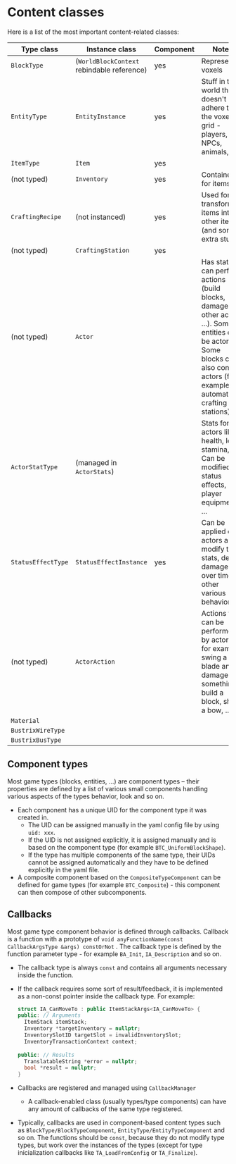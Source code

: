 # Content classes

Here is a list of the most important content-related classes:

| Type class         | Instance class                             | Component | Notes                                                        |
| ------------------ | ------------------------------------------ | --------- | ------------------------------------------------------------ |
| `BlockType`        | (`WorldBlockContext` rebindable reference) | yes       | Represents voxels                                            |
| `EntityType`       | `EntityInstance`                           | yes       | Stuff in the world that doesn't adhere to the voxel grid - players, NPCs, animals, ... |
| `ItemType`         | `Item`                                     | yes       |                                                              |
| (not typed)        | `Inventory`                                | yes       | Containers for items                                         |
| `CraftingRecipe`   | (not instanced)                            | yes       | Used for transforming items into other items (and some extra stuff) |
| (not typed)        | `CraftingStation`                          | yes       |                                                              |
| (not typed)        | `Actor`                                    |           | Has stats, can perform actions (build blocks, damage other actors, ...). Some entities can be actors. Some blocks can also contain actors (for example automatic crafting stations) |
| `ActorStatType`    | (managed in `ActorStats`)                  |           | Stats for the actors like health, level, stamina, ... Can be modified by status effects, player equipment, ... |
| `StatusEffectType` | `StatusEffectInstance`                     | yes       | Can be applied on actors and modify their stats, deal damage over time or other various behaviors. |
| (not typed)        | `ActorAction`                              |           | Actions that can be performed by actors - for example swing a blade and damage something, build a block, shoot a bow, ... |
| `Material`         |                                            |           |                                                              |
| `BustrixWireType`  |                                            |           |                                                              |
| `BustrixBusType`   |                                            |           |                                                              |

## Component types

Most game types (blocks, entities, ...) are component types – their properties are defined by a list of various small components handling various aspects of the types behavior, look and so on.

* Each component has a unique UID for the component type it was created in.
  * The UID can be assigned manually in the yaml config file by using `uid: xxx`.
  * If the UID is not assigned explicitly, it is assigned manually and is based on the component type (for example `BTC_UniformBlockShape`).
  * If the type has multiple components of the same type, their UIDs cannot be assigned automatically and they have to be defined explicitly in the yaml file.
* A composite component based on the `CompositeTypeComponent` can be defined for game types (for example `BTC_Composite`)  - this component can then compose of other subcomponents.

## Callbacks

Most game type component behavior is defined through callbacks. Callback is a function with a prototype of `void anyFunctionName(const CallbackArgsType &args) constOrNot` . The callback type is defined by the function parameter type - for example `BA_Init`, `IA_Description` and so on.

* The callback type is always `const` and contains all arguments necessary inside the function.

* If the callback requires some sort of result/feedback, it is implemented as a non-const pointer inside the callback type. For example:

  ```C++
  struct IA_CanMoveTo : public ItemStackArgs<IA_CanMoveTo> {
  public: // Arguments
  	ItemStack itemStack;
  	Inventory *targetInventory = nullptr;
  	InventorySlotID targetSlot = invalidInventorySlot;
  	InventoryTransactionContext context;
      
  public: // Results
  	TranslatableString *error = nullptr;
  	bool *result = nullptr;
  }
  ```

* Callbacks are registered and managed using `CallbackManager`
  * A callback-enabled class (usually types/type components) can have any amount of callbacks of the same type registered.
* Typically, callbacks are used in component-based content types such as `BlockType/BlockTypeComponent`, `EntityType/EntityTypeComponent` and so on. The functions should be `const`, because they do not modify type types, but work over the instances of the types (except for type inicialization callbacks like `TA_LoadFromConfig` or `TA_Finalize`).
